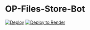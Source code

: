 # OP-Files-Store-Bot


[![Deploy](https://www.herokucdn.com/deploy/button.svg)](https://heroku.com/deploy?template=https://github.com/Aadhi000/OP-Files-Store-Bot)
<a href="https://render.com/deploy?repo=https://github.com/Aliscofield/OP-Files-Store-Bot">
  <img src="https://render.com/images/deploy-to-render-button.svg" alt="Deploy to Render">
</a>
